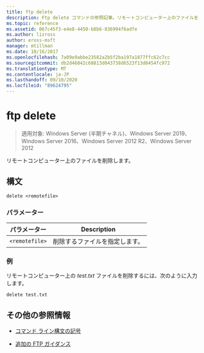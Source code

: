```yaml
---
title: ftp delete
description: Ftp delete コマンドの参照記事。リモートコンピューター上のファイルを削除します。
ms.topic: reference
ms.assetid: 067c45f3-e4e8-4450-b8b6-836994f6adfe
ms.author: lizross
author: eross-msft
manager: mtillman
ms.date: 10/16/2017
ms.openlocfilehash: 7a09e9abbe23582a2b5f2ba197a1877ffc62c7cc
ms.sourcegitcommit: db2d46842c68813d043738d6523f13d8454fc972
ms.translationtype: MT
ms.contentlocale: ja-JP
ms.lasthandoff: 09/10/2020
ms.locfileid: "89624795"
---
```

# <a name="ftp-delete"></a>ftp delete

> 適用対象: Windows Server (半期チャネル)、Windows Server 2019、Windows Server 2016、Windows Server 2012 R2、Windows Server 2012

リモートコンピューター上のファイルを削除します。

## <a name="syntax"></a>構文

```
delete <remotefile>
```

### <a name="parameters"></a>パラメーター

| パラメーター | Description |
| --------- | ----------- |
| `<remotefile>` | 削除するファイルを指定します。 |

### <a name="examples"></a>例

リモートコンピューター上の *test.txt* ファイルを削除するには、次のように入力します。

```
delete test.txt
```

## <a name="additional-references"></a>その他の参照情報

- [コマンド ライン構文の記号](command-line-syntax-key.md)

- [追加の FTP ガイダンス](/previous-versions/orphan-topics/ws.10/cc756013(v=ws.10))
